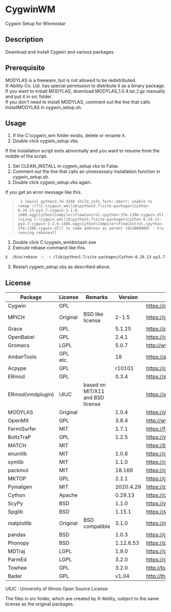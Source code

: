 # CygwinWM
Cygwin Setup for Winmostar

## Description

Download and install Cygwin and various packages.

## Prerequisite

MODYLAS is a freeware, but is not allowed to be redistributed.   
X-Ability Co. Ltd. has special permission to distribute it as a binary package.  
If you want to install MODYLAS, download MODYLAS_1.0.4.tar_1.gz manually and put it in src folder.  
If you don't need to install MODYLAS, comment out the line that calls InstallMODYLAS in cygwin_setup.sh.  

## Usage

1. If the C:\cygwin_wm folder exists, delete or rename it.
2. Double click cygwin_setup.vbs.

If the installation script exits abnormally and you want to resume from the middle of the script.
1. Set CLEAN_INSTALL in cygwin_setup.vbs to False.
2. Comment out the line that calls an unnecessary installation function in cygwin_setup.sh.
3. Double click cygwin_setup.vbs again.

If you get an error message like this.


>      1 [main] python3.7m 4356 child_info_fork::abort: unable to remap \??\C:\cygwin_wm\lib\python3.7\site-packages\Cython-0.29.13-py3.7-cygwin-3.1.6-i686.egg\Cython\Compiler\FlowControl.cpython-37m-i386-cygwin.dll (using C:\cygwin_wm\lib\python3.7\site-packages\Cython-0.29.13-py3.7-cygwin-3.1.6-i686.egg\Cython\Compiler\FlowControl.cpython-37m-i386-cygwin.dll) to same address as parent (0x1B80000) - try running rebaseall


1. Double click C:\cygwin_wm\bin\ash.exe
2. Execute rebase command like this.

```bash
$  /bin/rebase -s -v /lib/python3.7/site-packages/Cython-0.29.13-py3.7-cygwin-3.1.6-i686.egg/Cython/Compiler/*.dll
```
3. Restart cygwin_setup.vbs as described above.

## License

| Package          | License    | Remarks                          | Version   | Reference                                                                        |
| ---------------- | ---------- | -------------------------------- | ----------|--------------------------------------------------------------------------------- |
| Cygwin           | GPL        |                                  |           | https://cygwin.com/licensing.html                                                |
| MPICH            | Original   | BSD like license                 | 2-1.5     | https://github.com/pmodels/mpich/blob/master/COPYRIGHT                           |
| Grace            | GPL        |                                  | 5.1.25    | https://plasma-gate.weizmann.ac.il/Grace/doc/GPL.html                            |
| OpenBabel        | GPL        |                                  | 2.4.1     | https://openbabel.org/wiki/Frequently_Asked_Questions                            |
| Gromacs          | LGPL       |                                  | 5.0.7     | http://www.gromacs.org/About_Gromacs                                             |
| AmberTools       | GPL etc.   |                                  | 18        | https://ambermd.org/AmberTools.php                                               |
| Acpype           | GPL        |                                  | r10101    | https://github.com/alanwilter/acpype/blob/master/LICENSE                         |
| ERmod            | GPL        |                                  | 0.3.4     | https://sourceforge.net/projects/ermod/                                          |
| ERmod(vmdplugin) | UIUC       | based on MIT/X11 and BSD license |           | https://sourceforge.net/p/ermod/code/ci/default/tree/vmdplugins/LICENSE          |
| MODYLAS          | Original   |                                  | 1.0.4     | https://www.modylas.org/node/18                                                  |
| OpenMX           | GPL        |                                  | 3.8.4     | http://www.openmx-square.org/whatisopenmx.html                                   |
| FermiSurfer      | MIT        |                                  | 1.7.1     | https://fermisurfer.osdn.jp/en/_build/html/copy.html                             |
| BoltzTraP        | GPL        |                                  | 1.2.5     | https://www.imc.tuwien.ac.at/index.php?id=21094                                  |
| MATCH            | MIT        |                                  |           | https://brooks.chem.lsa.umich.edu/download/software/match/MATCH_Users_Manual.pdf |
| enumlib          | MIT        |                                  | 1.0.8     | https://github.com/msg-byu/enumlib/blob/master/LICENSE                           |
| symlib           | MIT        |                                  | 1.1.0     | https://github.com/msg-byu/symlib/blob/master/LICENSE                            |
| packmol          | MIT        |                                  | 18.166    | https://github.com/m3g/packmol/blob/master/LICENSE                               |
| MKTOP            | GPL        |                                  | 2.2.1     | https://github.com/aar2163/MKTOP/blob/master/mktop.pl                            |
| Pymatgen         | MIT        |                                  | 2020.4.29 | https://pymatgen.org/                                                            |
| Cython           | Apache     |                                  | 0.29.13   | https://cython.org/                                                              |
| ScyPy            | BSD        |                                  | 1.1.0     | https://www.scipy.org/scipylib/license.html                                      |
| Spglib           | BSD        |                                  | 1.15.1    | https://spglib.github.io/spglib/                                                 |
| matplotlib       | Original   | BSD compatible                   | 3.1.0     | https://matplotlib.org/3.1.0/users/license.html                                  |
| pandas           | BSD        |                                  | 1.0.3     | https://github.com/pandas-dev/pandas/blob/master/LICENSE                         |
| Phonopy          | BSD        |                                  | 1.12.6.53 | https://phonopy.github.io/phonopy/                                               |
| MDTraj           | LGPL       |                                  | 1.9.0     | https://github.com/mdtraj/mdtraj                                                 |
| ParmEd           | LGPL       |                                  | 3.2.0     | https://github.com/ParmEd/ParmEd                                                 |
| Towhee           | GPL        |                                  | 3.2.0     | http://towhee.sourceforge.net/                                                   |
| Bader            | GPL        |                                  | v1.04     | http://theory.cm.utexas.edu/henkelman/code/bader/                                |

UIUC : University of Illinois Open Source License

The files in src folder, which are created by X-Ability, subject to the same license as the original packages.  

